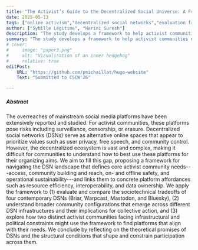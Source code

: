 ```yaml
---
title: "The Activist’s Guide to the Decentralized Social Universe: A Framework for Exploring How Decentralized Social Networks Can Support Collective Action" 
date: 2025-05-13
tags: ["online activism","decentralized social networks","evaluation framework","exploration"]
author: ["Sybille Légitime", "Harini Suresh"]
description: "The study develops a framework to help activist communities navigate decentralized social networks by aligning their core needs with platform features, evaluates four DSNs for their sociotechnical tradeoffs, and explores how activists can select platforms that best support their organizing goals amid structural challenges." 
summary: "The study develops a framework to help activist communities navigate decentralized social networks by aligning their core needs with platform features, evaluates four DSNs for their sociotechnical tradeoffs, and explores how activists can select platforms that best support their organizing goals amid structural challenges." 
# cover:
#     image: "paper3.png"
#     alt: "Vizualisation of an inner hedgehog"
#     relative: true
editPost:
    URL: "https://github.com/pmichaillat/hugo-website"
    Text: "Submitted to CSCW'26"

---
```


<!-- ---

##### Download

+ [Paper](paper3.pdf)
+ [Raw data](https://github.com/pmichaillat/michez-rule)

--- -->

##### Abstract

The overreaches of mainstream social media platforms have been extensively reported and studied. For activist communities, these platforms pose risks including surveillance, censorship, or erasure. Decentralized social networks (DSNs) serve as alternative online spaces that appear to prioritize values such as user privacy, free speech, and community control. However, the decentralized ecosystem is vast and complex, making it difficult for communities to understand how to best use these platforms for their organizing aims. We aim to fill this gap, proposing a framework for navigating the DSN landscape that defines core activist community needs---access, community building and reach, on- and offline safety, and operational sustainability---and links them to concrete platform affordances such as resource efficiency, interoperability, and data ownership. We apply the framework to (1) evaluate and compare the sociotechnical tradeoffs of four contemporary DSNs (Briar, Warpcast, Mastodon, and Bluesky), (2) understand broader community configurations that emerge across different DSN infrastructures and their implications for collective action, and (3) explore how two distinct activist communities facing infrastructural and political constraints might use the framework to find platforms that align with their needs. We conclude by reflecting on the theoretical promises of DSNs and the structural conditions that shape and constrain participation across them.

<!-- ---

##### Citation

Schreiber-Ziegler, Hilda, and Moritz-Maria von Igelfeld. 2021. "Your Inner Hedgehog." *Journal of Socio-Experimental Psychology* 131 (2): 1299–1302.

```BibTeX
@article{SZI21,
author = {Hilda Schreiber-Ziegler and Moritz-Maria von Igelfeld},
year = {2021},
title ={Your Inner Hedgehog},
journal = {Journal of Socio-Experimental Psychology},
volume = {131},
number = {2},
pages = {1299--1302}}
```

---

##### Related material

+ [Nontechnical summary](https://www.alexandermccallsmith.com/book/your-inner-hedgehog) -->
